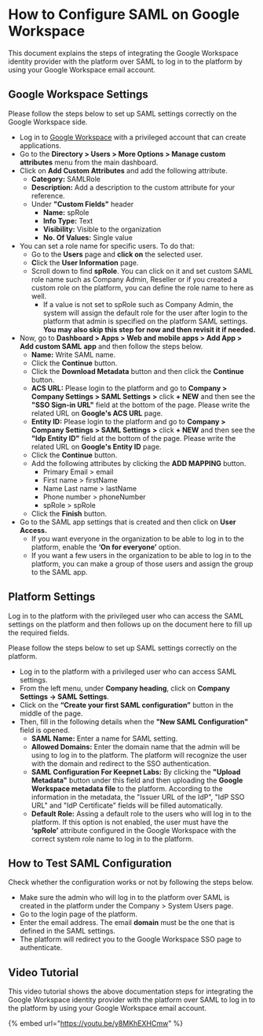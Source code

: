 # How to Configure SAML on Google Workspace

This document explains the steps of integrating the Google Workspace identity provider with the platform over SAML to log in to the platform by using your Google Workspace email account.

## **Google Workspace Settings**

Please follow the steps below to set up SAML settings correctly on the Google Workspace side.

* Log in to [Google Workspace](https://admin.google.com) with a privileged account that can create applications.
* Go to the **Directory > Users > More Options > Manage custom** **attributes** menu from the main dashboard.
* Click on **Add Custom Attributes** and add the following attribute.
  * **Category:** SAMLRole
  * **Description:** Add a description to the custom attribute for your reference.
  * Under **"Custom Fields"** header
    * **Name:** spRole
    * **Info Type:** Text
    * **Visibility:** Visible to the organization
    * **No. Of Values:** Single value
* You can set a role name for specific users. To do that:
  * Go to the **Users** page and **click on** the selected user.
  * **C**lick the **User Information** page.
  * Scroll down to find **spRole**. You can click on it and set custom SAML role name such as Company Admin, Reseller or if you created a custom role on the platform, you can define the role name to here as well.
    * If a value is not set to spRole such as Company Admin, the system will assign the default role for the user after login to the platform that admin is specified on the platform SAML settings. **You may also skip this step for now and then revisit it if needed.**
* Now, go to **Dashboard > Apps > Web and mobile apps > Add App > Add custom SAML** **app** and then follow the steps below.
  * **Name:** Write SAML name.
  * Click the **Continue** button.
  * Click the **Download Metadata** button and then click the **Continue** button.
  * **ACS URL:** Please login to the platform and go to **Company > Company Settings > SAML Settings** **>** click **+ NEW** and then see the **"SSO Sign-in URL"** field at the bottom of the page. Please write the related URL on **Google's ACS URL** page.
  * **Entity ID:** Please login to the platform and go to **Company > Company Settings > SAML Settings** **>** click **+ NEW** and then see the **"Idp Entity ID"** field at the bottom of the page. Please write the related URL on **Google's Entity ID** page.
  * Click the **Continue** button.
  * Add the following attributes by clicking the **ADD MAPPING** button.
    * Primary Email > email&#x20;
    * First name > firstName
    * Name Last name > lastName
    * Phone number > phoneNumber&#x20;
    * spRole > spRole
  * Click the **Finish** button.
* Go to the SAML app settings that is created and then click on **User Access.**
  * If you want everyone in the organization to be able to log in to the platform, enable the **‘On for everyone’** option.
  * If you want a few users in the organization to be able to log in to the platform, you can make a group of those users and assign the group to the SAML app.

## **Platform Settings**

Log in to the platform with the privileged user who can access the SAML settings on the platform and then follows up on the document here to fill up the required fields.

Please follow the steps below to set up SAML settings correctly on the platform.

* Log in to the platform with a privileged user who can access SAML settings.
* From the left menu, under **Company heading**, click on **Company Settings -> SAML Settings**.
* Click on the **“Create your first SAML configuration”** button in the middle of the page.
* Then, fill in the following details when the **"New SAML Configuration"** field is opened.
  * **SAML Name:** Enter a name for SAML setting.
  * **Allowed Domains:** Enter the domain name that the admin will be using to log in to the platform. The platform will recognize the user with the domain and redirect to the SSO authentication.
  * **SAML Configuration For Keepnet Labs:** By clicking the **"Upload Metadata"** button under this field and then uploading the **Google Workspace metadata file** to the platform. According to the information in the metadata, the "Issuer URL of the IdP", "IdP SSO URL" and "IdP Certificate" fields will be filled automatically.
  * **Default Role:** Assing a default role to the users who will log in to the platform. If this option is not enabled, the user must have the **‘spRole’** attribute configured in the Google Workspace with the correct system role name to log in to the platform.

## **How to Test SAML Configuration**

Check whether the configuration works or not by following the steps below.

* Make sure the admin who will log in to the platform over SAML is created in the platform under the Company > System Users page.
* Go to the login page of the platform.
* Enter the email address. The email **domain** must be the one that is defined in the SAML settings.
* The platform will redirect you to the Google Workspace SSO page to authenticate.

## Video Tutorial

This video tutorial shows the above documentation steps for integrating the Google Workspace identity provider with the platform over SAML to log in to the platform by using your Google Workspace email account.

{% embed url="https://youtu.be/y8MKhEXHCmw" %}
